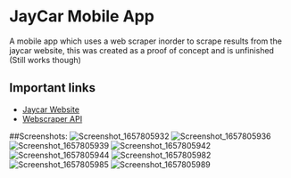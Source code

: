 # JayCar Mobile App

A mobile app which uses a web scraper inorder to scrape results from the jaycar website, this was created as a proof of concept and is unfinished (Still works though)

## Important links

- [Jaycar Website](https://www.jaycar.com.au/)
- [Webscraper API](https://github.com/Blake-McCullough/JayCar_Webscrape_API)


##Screenshots:
![Screenshot_1657805932](https://user-images.githubusercontent.com/66660752/184290830-17893a05-12a0-4416-a324-19b50b57a331.png)
![Screenshot_1657805936](https://user-images.githubusercontent.com/66660752/184290834-80db9109-1140-4f1c-9047-a113bf433efd.png)
![Screenshot_1657805939](https://user-images.githubusercontent.com/66660752/184290838-4d3317a5-e516-45e6-b921-1e3b2b17974a.png)
![Screenshot_1657805942](https://user-images.githubusercontent.com/66660752/184290842-80c1f133-9c57-435c-abcd-838be8e1c584.png)
![Screenshot_1657805944](https://user-images.githubusercontent.com/66660752/184290845-1f670480-1d10-49ce-93e5-9f77fe5d6167.png)
![Screenshot_1657805982](https://user-images.githubusercontent.com/66660752/184290848-b53e673f-d7de-4c45-97cc-88f48f245c05.png)
![Screenshot_1657805985](https://user-images.githubusercontent.com/66660752/184290849-5eda8485-fea8-49a3-9728-9edcd06eab04.png)
![Screenshot_1657805989](https://user-images.githubusercontent.com/66660752/184290852-293f600c-f97c-4e2a-82d5-cf9f8b239357.png)
